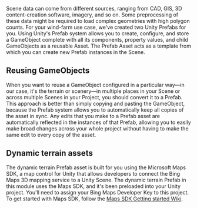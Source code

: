 Scene data can come from different sources, ranging from CAD, GIS, 3D content-creation software, imagery, and so on. Some preprocessing of these data might be required to load complex geometries with high polygon counts. For your wind-farm use case, we've created two Unity Prefabs for you. Using Unity's Prefab system allows you to create, configure, and store a GameObject complete with all its components, property values, and child GameObjects as a reusable Asset. The Prefab Asset acts as a template from which you can create new Prefab instances in the Scene.

## Reusing GameObjects

When you want to reuse a GameObject configured in a particular way—in our case, it's the terrain or scenery—in multiple places in your Scene or across multiple Scenes in your Project, you should convert it to a Prefab. This approach is better than simply copying and pasting the GameObject, because the Prefab system allows you to automatically keep all copies of the asset in sync. Any edits that you make to a Prefab asset are automatically reflected in the instances of that Prefab, allowing you to easily make broad changes across your whole project without having to make the same edit to every copy of the asset.

## Dynamic terrain assets

The dynamic terrain Prefab asset is built for you using the Microsoft Maps SDK, a map control for Unity that allows developers to connect the Bing Maps 3D mapping service to a Unity Scene. The dynamic terrain Prefab in this module uses the Maps SDK, and it's been preloaded into your Unity project. You'll need to assign your Bing Maps Developer Key to this project. To get started with Maps SDK, follow the [Maps SDK Getting started Wiki](https://github.com/microsoft/MapsSDK-Unity/wiki/Getting-Started).

